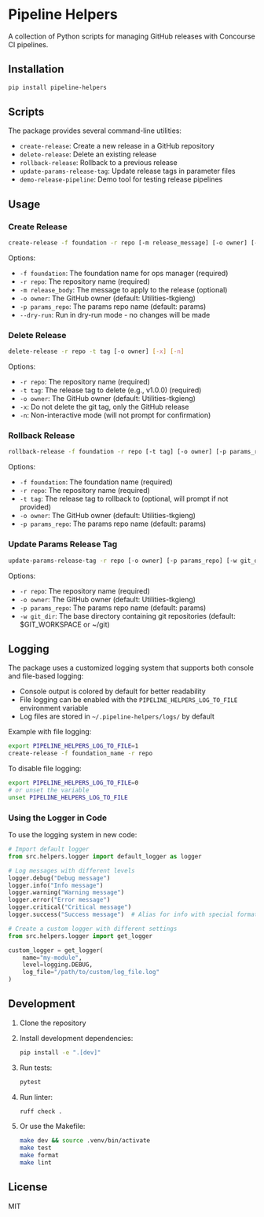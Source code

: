 # Pipeline Helpers

A collection of Python scripts for managing GitHub releases with Concourse CI pipelines.

## Installation

```bash
pip install pipeline-helpers
```

## Scripts

The package provides several command-line utilities:

- `create-release`: Create a new release in a GitHub repository
- `delete-release`: Delete an existing release
- `rollback-release`: Rollback to a previous release
- `update-params-release-tag`: Update release tags in parameter files
- `demo-release-pipeline`: Demo tool for testing release pipelines

## Usage

### Create Release

```bash
create-release -f foundation -r repo [-m release_message] [-o owner] [-p params_repo] [--dry-run] [--log-to-file]
```

Options:
- `-f foundation`: The foundation name for ops manager (required)
- `-r repo`: The repository name (required)
- `-m release_body`: The message to apply to the release (optional)
- `-o owner`: The GitHub owner (default: Utilities-tkgieng)
- `-p params_repo`: The params repo name (default: params)
- `--dry-run`: Run in dry-run mode - no changes will be made

### Delete Release

```bash
delete-release -r repo -t tag [-o owner] [-x] [-n]
```

Options:
- `-r repo`: The repository name (required)
- `-t tag`: The release tag to delete (e.g., v1.0.0) (required)
- `-o owner`: The GitHub owner (default: Utilities-tkgieng)
- `-x`: Do not delete the git tag, only the GitHub release
- `-n`: Non-interactive mode (will not prompt for confirmation)

### Rollback Release

```bash
rollback-release -f foundation -r repo [-t tag] [-o owner] [-p params_repo]
```

Options:
- `-f foundation`: The foundation name (required)
- `-r repo`: The repository name (required)
- `-t tag`: The release tag to rollback to (optional, will prompt if not provided)
- `-o owner`: The GitHub owner (default: Utilities-tkgieng)
- `-p params_repo`: The params repo name (default: params)

### Update Params Release Tag

```bash
update-params-release-tag -r repo [-o owner] [-p params_repo] [-w git_dir] [--log-to-file]
```

Options:
- `-r repo`: The repository name (required)
- `-o owner`: The GitHub owner (default: Utilities-tkgieng)
- `-p params_repo`: The params repo name (default: params)
- `-w git_dir`: The base directory containing git repositories (default: $GIT_WORKSPACE or ~/git)

## Logging

The package uses a customized logging system that supports both console and file-based logging:

- Console output is colored by default for better readability
- File logging can be enabled with the `PIPELINE_HELPERS_LOG_TO_FILE` environment variable
- Log files are stored in `~/.pipeline-helpers/logs/` by default

Example with file logging:
```bash
export PIPELINE_HELPERS_LOG_TO_FILE=1
create-release -f foundation_name -r repo
```

To disable file logging:
```bash
export PIPELINE_HELPERS_LOG_TO_FILE=0
# or unset the variable
unset PIPELINE_HELPERS_LOG_TO_FILE
```

### Using the Logger in Code

To use the logging system in new code:

```python
# Import default logger
from src.helpers.logger import default_logger as logger

# Log messages with different levels
logger.debug("Debug message")
logger.info("Info message")
logger.warning("Warning message") 
logger.error("Error message")
logger.critical("Critical message")
logger.success("Success message")  # Alias for info with special formatting

# Create a custom logger with different settings
from src.helpers.logger import get_logger

custom_logger = get_logger(
    name="my-module",
    level=logging.DEBUG,
    log_file="/path/to/custom/log_file.log"
)
```

## Development

1. Clone the repository
2. Install development dependencies:
   ```bash
   pip install -e ".[dev]"
   ```

3. Run tests:
   ```bash
   pytest
   ```

4. Run linter:
   ```bash
   ruff check .
   ```
   
5. Or use the Makefile:
   ```bash
   make dev && source .venv/bin/activate
   make test
   make format
   make lint
   ```

## License

MIT